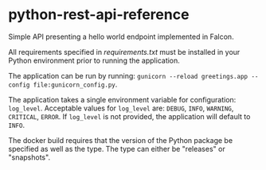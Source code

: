 # python-rest-api-reference


Simple API presenting a hello world endpoint implemented in Falcon.

All requirements specified in _requirements.txt_ must be installed
in your Python environment prior to running the application.

The application can be run by running: `gunicorn --reload greetings.app --config file:gunicorn_config.py`.

The application takes a single environment variable for configuration: `log_level`. Acceptable values for `log_level`
are: `DEBUG`, `INFO`, `WARNING`, `CRITICAL`, `ERROR`. If `log_level` is not provided, the application will default to
`INFO`.

The docker build requires that the version of the Python package be specified as well as the type. The type can either
be "releases" or "snapshots".